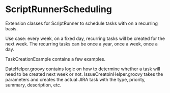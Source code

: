 # ScriptRunnerScheduling
Extension classes for ScriptRunner to schedule tasks with on a recurring basis.

Use case: every week, on a fixed day, recurring tasks will be created for the next week.
The recurring tasks can be once a year, once a week, once a day. 

TaskCreationExample contains a few examples.

DateHelper.groovy contains logic on how to determine whether a task will need to be created next week or not.
IssueCreatoinHelper.groovy takes the parameters and creates the actual JIRA task with the type, priority, summary, description, etc.
